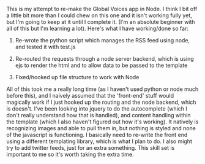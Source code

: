 This is my attempt to re-make the Global Voices app in Node.  I think I bit off 
a little bit more than I could chew on this one and it isn't working
fully yet, but I'm going to keep at it until I complete it.  (I'm an absolute
beginner with all of this but I'm learning a lot).  Here's what I have working/done so far:

1) Re-wrote the python script which manages the RSS feed using node, and tested it with test.js

2) Re-routed the requests through a node server backend, which is using ejs to render the html and to allow data to be passed to the template

3) Fixed/hooked up file structure to work with Node

All of this took me a really long time (as I haven't used python or node much before this), and I naively assumed that
the 'front-end' stuff would magically work if I just hooked up the routing and the node backend, which is doesn't.  I've been
looking into jquery to do the autocomplete (which I don't really understand how that is handled), and content handling within the template
(which I also haven't figured out how it's working).  It natively is recognizing images and able to pull them in, but nothing is styled and 
none of the javascript is functioning. I basically need to re-write the front end using a different templating library, which is what I plan 
to do.  I also might try to add twitter feeds, just for an extra something.  This skill set is important to me so it's worth taking the 
extra time.




